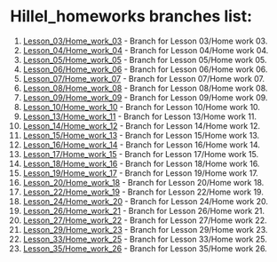 # Hillel_homeworks branches list:

1. [Lesson_03/Home_work_03](https://github.com/ViktorBibikB/Hillel_homeworks/tree/lesson_03_homework_03) - Branch for Lesson 03/Home work 03.
2. [Lesson_04/Home_work_04](https://github.com/ViktorBibikB/Hillel_homeworks/tree/lesson04_homework04) - Branch for Lesson 04/Home work 04.
3. [Lesson_05/Home_work_05](https://github.com/ViktorBibikB/Hillel_homeworks/tree/lesson_05_homework_05) - Branch for Lesson 05/Home work 05.
4. [Lesson_06/Home_work_06](https://github.com/ViktorBibikB/Hillel_homeworks/tree/lesson_06_homework_06) - Branch for Lesson 06/Home work 06.
5. [Lesson_07/Home_work_07](https://github.com/ViktorBibikB/Hillel_homeworks/tree/lesson_07_home_work_07) - Branch for Lesson 07/Home work 07.
6. [Lesson_08/Home_work_08](https://github.com/ViktorBibikB/Hillel_homeworks/tree/lesson_08_homework_08) - Branch for Lesson 08/Home work 08.
7. [Lesson_09/Home_work_09](https://github.com/ViktorBibikB/Hillel_homeworks/tree/lesson_09_homework_09) - Branch for Lesson 09/Home work 09.
8. [Lesson_10/Home_work_10](https://github.com/ViktorBibikB/Hillel_homeworks/tree/lesson_10_homework_10) - Branch for Lesson 10/Home work 10.
9. [Lesson_13/Home_work_11](https://github.com/ViktorBibikB/Hillel_homeworks/tree/lesson_13_homework_11) - Branch for Lesson 13/Home work 11.
10. [Lesson_14/Home_work_12](https://github.com/ViktorBibikB/Hillel_homeworks/tree/lesson_12_homework_12) - Branch for Lesson 14/Home work 12.
11. [Lesson_15/Home_work_13](https://github.com/ViktorBibikB/Hillel_homeworks/tree/lesson15_homework_13) - Branch for Lesson 15/Home work 13.
12. [Lesson_16/Home_work_14](https://github.com/ViktorBibikB/Hillel_homeworks/tree/lesson_16_homework_14) - Branch for Lesson 16/Home work 14.
13. [Lesson_17/Home_work_15](https://github.com/ViktorBibikB/Hillel_homeworks/tree/lesson_17_homework_15) - Branch for Lesson 17/Home work 15.
14. [Lesson_18/Home_work_16](https://github.com/ViktorBibikB/Hillel_homeworks/tree/lesson_18_homework_16) - Branch for Lesson 18/Home work 16.
15. [Lesson_19/Home_work_17](https://github.com/ViktorBibikB/Hillel_homeworks/tree/lesson_19_homework_17) - Branch for Lesson 19/Home work 17.
16. [Lesson_20/Home_work_18](https://github.com/ViktorBibikB/Hillel_homeworks/tree/lesson_20_homework_18) - Branch for Lesson 20/Home work 18.
17. [Lesson_22/Home_work_19](https://github.com/ViktorBibikB/Hillel_homeworks/tree/lesson_22_homework_19) - Branch for Lesson 22/Home work 19.
18. [Lesson_24/Home_work_20](https://github.com/ViktorBibikB/Hillel_homeworks/tree/lesson_24_homework_20) - Branch for Lesson 24/Home work 20.
19. [Lesson_26/Home_work_21](https://github.com/ViktorBibikB/Hillel_homeworks/tree/lesson_26_homework_21) - Branch for Lesson 26/Home work 21.
20. [Lesson_27/Home_work_22](https://github.com/ViktorBibikB/Hillel_homeworks/tree/lesson_27_homework_22) - Branch for Lesson 27/Home work 22.
22. [Lesson_29/Home_work_23](https://github.com/ViktorBibikB/Hillel_homeworks/tree/lesson_29_homework_23) - Branch for Lesson 29/Home work 23.
24. [Lesson_33/Home_work_25](https://github.com/ViktorBibikB/Hillel_homeworks/tree/lesson_33_homework_25) - Branch for Lesson 33/Home work 25.
25. [Lesson_35/Home_work_26](https://github.com/ViktorBibikB/Hillel_homeworks/tree/lesson_35_homework_26) - Branch for Lesson 35/Home work 26.

